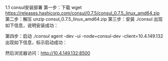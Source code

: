 1.1	consul安装部署
第一步：下载
wget https://releases.hashicorp.com/consul/0.7.5/consul_0.7.5_linux_amd64.zip
第二步：解压
unzip consul_0.7.5_linux_amd64.zip
第三步：安装
./consul
出现如下信息，说明安装成功：
 
第四步：启动
./consul agent -dev -ui -node=consul-dev -client=10.4.149.132
出现如下信息，标示启动成功：
 
然后浏览器访问：http://10.4.149.132:8500
 
